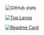 
![GitHub stats](https://github-readme-stats.vercel.app/api?username=ryanrox333&show_icons=true&theme=tokyonight)

[![Top Langs](https://github-readme-stats.vercel.app/api/top-langs/?username=ryanrox333&theme=tokyonight)](https://github.com/anuraghazra/github-readme-stats)

[![Readme Card](https://github-readme-stats.vercel.app/api/pin/?username=ryanrox333&repo=Yotsuba-Bot)](https://github.com/anuraghazra/github-readme-stats)
